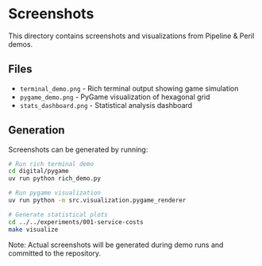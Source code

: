 # Screenshots

This directory contains screenshots and visualizations from Pipeline & Peril demos.

## Files

- `terminal_demo.png` - Rich terminal output showing game simulation
- `pygame_demo.png` - PyGame visualization of hexagonal grid
- `stats_dashboard.png` - Statistical analysis dashboard

## Generation

Screenshots can be generated by running:

```bash
# Run rich terminal demo
cd digital/pygame
uv run python rich_demo.py

# Run pygame visualization  
uv run python -m src.visualization.pygame_renderer

# Generate statistical plots
cd ../../experiments/001-service-costs
make visualize
```

Note: Actual screenshots will be generated during demo runs and committed to the repository.